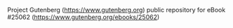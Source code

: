 Project Gutenberg (https://www.gutenberg.org) public repository for eBook #25062 (https://www.gutenberg.org/ebooks/25062)
